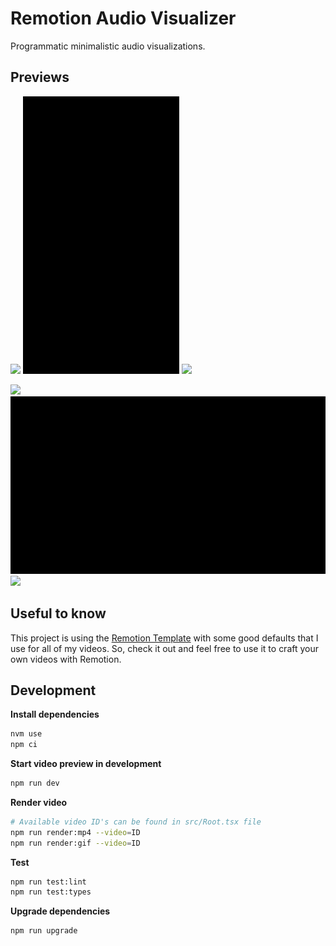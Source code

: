 # Remotion Audio Visualizer

Programmatic minimalistic audio visualizations.

## Previews

<p float="left">
  <img width="250" src="./docs/dna-vertical-30fps-540x960.gif">
  <img width="250" src="./docs/carbonized-vertical-30fps-540x960.gif">
  <img width="250" src="./docs/crush-vertical-30fps-540x960.gif">
</p>
<img src="./docs/dna-horizontal-30fps-960x540.gif">
<img src="./docs/carbonized-horizontal-30fps-960x540.gif">
<img src="./docs/crush-horizontal-30fps-960x540.gif">

## Useful to know

This project is using the [Remotion Template](https://github.com/satelllte/remotion-template) with some good defaults that I use for all of my videos. So, check it out and feel free to use it to craft your own videos with Remotion.

## Development

**Install dependencies**

```sh
nvm use
npm ci
```

**Start video preview in development**

```sh
npm run dev
```

**Render video**

```sh
# Available video ID's can be found in src/Root.tsx file
npm run render:mp4 --video=ID
npm run render:gif --video=ID
```

**Test**

```sh
npm run test:lint
npm run test:types
```

**Upgrade dependencies**

```sh
npm run upgrade
```
